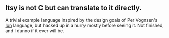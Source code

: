 ## Itsy is not C but can translate to it directly.

A trivial example language inspired by the design goals of Per
Vognsen's [Ion](https://github.com/pervognsen/bitwise/blob/master/notes/ion_motivation.md)
language, but hacked up in a hurry mostly before seeing it. Not
finished, and I dunno if it ever will be.
